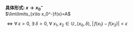 **具体形式: $x\to x_0^-$**  
$\lim\limits_{x\to x_0^-}f(x)=A$  
  
$\iff\forall\;\epsilon>0,\;\exists\;\delta>0,\;\forall\;x_1,x_2\in\mathbb{U}_-(x_0,\delta),\;|\,f(x_1)-f(x_2)|<\epsilon$  
